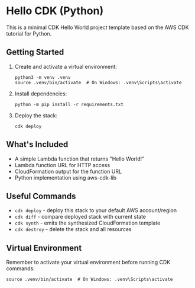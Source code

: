 # Hello CDK (Python)

This is a minimal CDK Hello World project template based on the AWS CDK tutorial for Python.

## Getting Started

1. Create and activate a virtual environment:
   ```
   python3 -m venv .venv
   source .venv/bin/activate  # On Windows: .venv\Scripts\activate
   ```

2. Install dependencies:
   ```
   python -m pip install -r requirements.txt
   ```

3. Deploy the stack:
   ```
   cdk deploy
   ```

## What's Included

- A simple Lambda function that returns "Hello World!"
- Lambda function URL for HTTP access
- CloudFormation output for the function URL
- Python implementation using aws-cdk-lib

## Useful Commands

- `cdk deploy` - deploy this stack to your default AWS account/region
- `cdk diff` - compare deployed stack with current state
- `cdk synth` - emits the synthesized CloudFormation template
- `cdk destroy` - delete the stack and all resources

## Virtual Environment

Remember to activate your virtual environment before running CDK commands:
```
source .venv/bin/activate  # On Windows: .venv\Scripts\activate
```